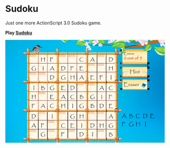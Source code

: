 # Sudoku

Just one more ActionScript 3.0 Sudoku game.

**Play [Sudoku](https://www.cognifit.com/en/public/game/1685985038/sudoku)**

![sudoku screenshot](screenshot.jpg)
